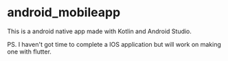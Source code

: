 # android_mobileapp
This is a android native app made with Kotlin and Android Studio.

PS. I haven't got time to complete a IOS application but will work on making one with flutter.
